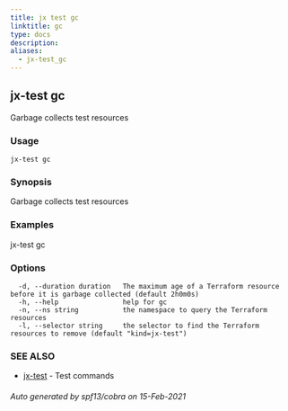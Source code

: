 ```yaml
---
title: jx test gc
linktitle: gc
type: docs
description: 
aliases:
  - jx-test_gc
---
```


## jx-test gc

Garbage collects test resources

### Usage

```
jx-test gc
```

### Synopsis

Garbage collects test resources

### Examples

  jx-test gc

### Options

```
  -d, --duration duration   The maximum age of a Terraform resource before it is garbage collected (default 2h0m0s)
  -h, --help                help for gc
  -n, --ns string           the namespace to query the Terraform resources
  -l, --selector string     the selector to find the Terraform resources to remove (default "kind=jx-test")
```

### SEE ALSO

* [jx-test](jx-test)	 - Test commands

###### Auto generated by spf13/cobra on 15-Feb-2021
